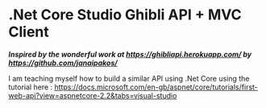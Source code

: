 # .Net Core Studio Ghibli API + MVC Client

***Inspired by the wonderful work at https://ghibliapi.herokuapp.com/ by https://github.com/janaipakos/***

I am teaching myself how to build a similar API using .Net Core using the tutorial here :
https://docs.microsoft.com/en-gb/aspnet/core/tutorials/first-web-api?view=aspnetcore-2.2&tabs=visual-studio